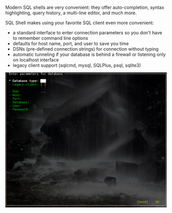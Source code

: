 Modern SQL shells are very convenient: they offer auto-completion, syntax highlighting, query history, a multi-line editor, and much more.

SQL Shell makes using your favorite SQL client even more convenient:

* a standard interface to enter connection parameters so you don't have to remember command line options
* defaults for host name, port, and user to save you time
* DSNs (pre-defined connection strings) for connection without typing
* automatic tunneling if your database is behind a firewall or listening only on localhost interface
* legacy client support (sqlcmd, mysql, SQLPlus, psql, sqlite3)

![text](../screenshots/standard.png)
